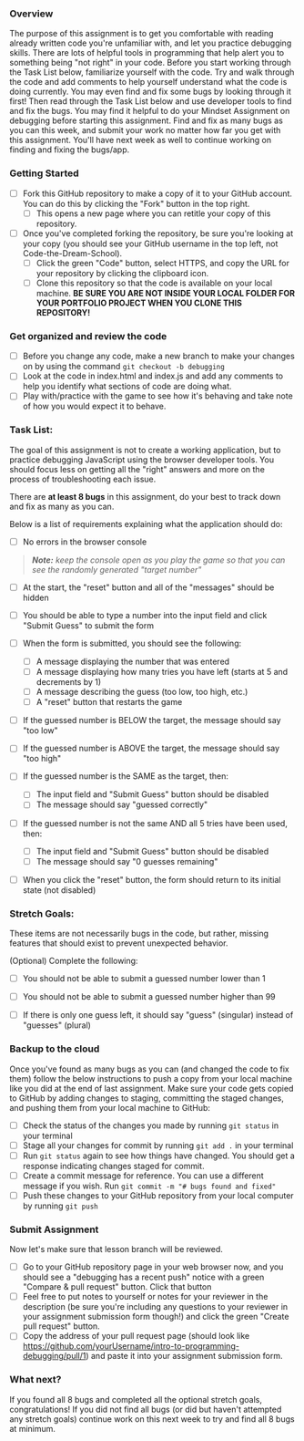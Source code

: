 ### Overview

The purpose of this assignment is to get you comfortable with reading already written code you're unfamiliar with, and let you practice debugging skills. There are lots of helpful tools in programming that help alert you to something being "not right" in your code. Before you start working through the Task List below, familiarize yourself with the code. Try and walk through the code and add comments to help yourself understand what the code is doing currently. You may even find and fix some bugs by looking through it first! Then read through the Task List below and use developer tools to find and fix the bugs. You may find it helpful to do your Mindset Assignment on debugging before starting this assignment. Find and fix as many bugs as you can this week, and submit your work no matter how far you get with this assignment. You'll have next week as well to continue working on finding and fixing the bugs/app.

### Getting Started

- [ ] Fork this GitHub repository to make a copy of it to your GitHub account. You can do this by clicking the "Fork" button in the top right.
  - [ ] This opens a new page where you can retitle your copy of this repository.
- [ ] Once you've completed forking the repository, be sure you're looking at your copy (you should see your GitHub username in the top left, not Code-the-Dream-School).
  - [ ] Click the green "Code" button, select HTTPS, and copy the URL for your repository by clicking the clipboard icon.
  - [ ] Clone this repository so that the code is available on your local machine.
        **BE SURE YOU ARE NOT INSIDE YOUR LOCAL FOLDER FOR YOUR PORTFOLIO PROJECT WHEN YOU CLONE THIS REPOSITORY!**

### Get organized and review the code

- [ ] Before you change any code, make a new branch to make your changes on by using the command `git checkout -b debugging`
- [ ] Look at the code in index.html and index.js and add any comments to help you identify what sections of code are doing what.
- [ ] Play with/practice with the game to see how it's behaving and take note of how you would expect it to behave.

### Task List:

The goal of this assignment is not to create a working application, but to practice debugging JavaScript using the browser developer tools. You should focus less on getting all the "right" answers and more on the process of troubleshooting each issue.

There are **at least 8 bugs** in this assignment, do your best to track down and fix as many as you can.

Below is a list of requirements explaining what the application should do:

- [ ] No errors in the browser console

> _**Note:** keep the console open as you play the game so that you can see the randomly generated "target number"_

- [ ] At the start, the "reset" button and all of the "messages" should be hidden

- [ ] You should be able to type a number into the input field and click "Submit Guess" to submit the form

- [ ] When the form is submitted, you should see the following:

  - [ ] A message displaying the number that was entered
  - [ ] A message displaying how many tries you have left (starts at 5 and decrements by 1)
  - [ ] A message describing the guess (too low, too high, etc.)
  - [ ] A "reset" button that restarts the game

- [ ] If the guessed number is BELOW the target, the message should say "too low"

- [ ] If the guessed number is ABOVE the target, the message should say "too high"

- [ ] If the guessed number is the SAME as the target, then:

  - [ ] The input field and "Submit Guess" button should be disabled
  - [ ] The message should say "guessed correctly"

- [ ] If the guessed number is not the same AND all 5 tries have been used, then:

  - [ ] The input field and "Submit Guess" button should be disabled
  - [ ] The message should say "0 guesses remaining"

- [ ] When you click the "reset" button, the form should return to its initial state (not disabled)

### Stretch Goals:

These items are not necessarily bugs in the code, but rather, missing features that should exist to prevent unexpected behavior.

(Optional) Complete the following:

- [ ] You should not be able to submit a guessed number lower than 1

- [ ] You should not be able to submit a guessed number higher than 99

- [ ] If there is only one guess left, it should say "guess" (singular) instead of "guesses" (plural)

### Backup to the cloud

Once you've found as many bugs as you can (and changed the code to fix them) follow the below instructions to push a copy from your local machine like you did at the end of last assignment. Make sure your code gets copied to GitHub by adding changes to staging, committing the staged changes, and pushing them from your local machine to GitHub:

- [ ] Check the status of the changes you made by running `git status` in your terminal
- [ ] Stage all your changes for commit by running `git add .` in your terminal
- [ ] Run `git status` again to see how things have changed. You should get a response indicating changes staged for commit.
- [ ] Create a commit message for reference. You can use a different message if you wish. Run `git commit -m "# bugs found and fixed"`
- [ ] Push these changes to your GitHub repository from your local computer by running `git push`

### Submit Assignment

Now let's make sure that lesson branch will be reviewed.

- [ ] Go to your GitHub repository page in your web browser now, and you should see a "debugging has a recent push" notice with a green "Compare & pull request" button. Click that button
- [ ] Feel free to put notes to yourself or notes for your reviewer in the description (be sure you're including any questions to your reviewer in your assignment submission form though!) and click the green "Create pull request" button.
- [ ] Copy the address of your pull request page (should look like https://github.com/yourUsername/intro-to-programming-debugging/pull/1) and paste it into your assignment submission form.

### What next?

If you found all 8 bugs and completed all the optional stretch goals, congratulations!
If you did not find all bugs (or did but haven't attempted any stretch goals) continue work on this next week to try and find all 8 bugs at minimum.
